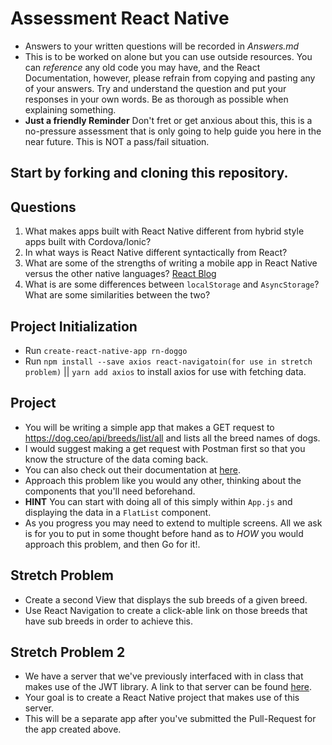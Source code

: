# Assessment React Native
* Answers to your written questions will be recorded in *Answers.md* 
* This is to be worked on alone but you can use outside resources. You can *reference* any old code you may have, and the React Documentation, however, please refrain from copying and pasting any of your answers. Try and understand the question and put your responses in your own words. Be as thorough as possible when explaining something. 
* **Just a friendly Reminder** Don't fret or get anxious about this, this is a no-pressure assessment that is only going to help guide you here in the near future. This is NOT a pass/fail situation. 
## Start by forking and cloning this repository.
## Questions
1. What makes apps built with React Native different from hybrid style apps built with Cordova/Ionic?
1. In what ways is React Native different syntactically from React?
1. What are some of the strengths of writing a mobile app in React Native versus the other native languages? [React Blog](https://reactjs.org/blog/2015/03/26/introducing-react-native.html)
1. What is are some differences between `localStorage` and `AsyncStorage`? What are some similarities between the two?

## Project Initialization
* Run `create-react-native-app rn-doggo`
* Run `npm install --save axios react-navigatoin(for use in stretch problem)` || `yarn add axios` to install axios for use with fetching data.

## Project
* You will be writing a simple app that makes a GET request to https://dog.ceo/api/breeds/list/all and lists all the breed names of dogs. 
* I would suggest making a get request with Postman first so that you know the structure of the data coming back. 
* You can also check out their documentation at [here](https://dog.ceo/dog-api/).
* Approach this problem like you would any other, thinking about the components that you'll need beforehand. 
* **HINT** You can start with doing all of this simply within `App.js` and displaying the data in a `FlatList` component. 
* As you progress you may need to extend to multiple screens. All we ask is for you to put in some thought before hand as to _HOW_ you would approach this problem, and then Go for it!.
## Stretch Problem
* Create a second View that displays the sub breeds of a given breed. 
* Use React Navigation to create a click-able link on those breeds that have sub breeds in order to achieve this.

## Stretch Problem 2
* We have a server that we've previously interfaced with in class that makes use of the JWT library. A link to that server can be found [here](https://github.com/LambdaSchool/Auth-JWT).
* Your goal is to create a React Native project that makes use of this server. 
* This will be a separate app after you've submitted the Pull-Request for the app created above. 